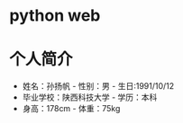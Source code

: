 # python web
# 个人简介
- 姓名：孙扬帆               - 性别：男        - 生日:1991/10/12
- 毕业学校：陕西科技大学       - 学历：本科
- 身高：178cm               - 体重：75kg


